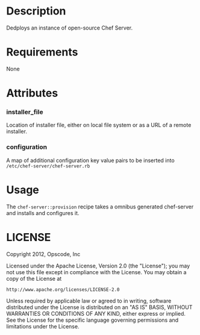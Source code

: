Description
===========
Dedploys an instance of open-source Chef Server.

Requirements
============
None

Attributes
==========

### installer_file
Location of installer file, either on local file system or as a
URL of a remote installer.

### configuration
A map of additional configuration key value pairs to be inserted
into `/etc/chef-server/chef-server.rb`

Usage
=====
The `chef-server::provision` recipe takes a omnibus generated
chef-server and installs and configures it.

LICENSE
=======
Copyright 2012, Opscode, Inc

Licensed under the Apache License, Version 2.0 (the "License");
you may not use this file except in compliance with the License.
You may obtain a copy of the License at

    http://www.apache.org/licenses/LICENSE-2.0

Unless required by applicable law or agreed to in writing, software
distributed under the License is distributed on an "AS IS" BASIS,
WITHOUT WARRANTIES OR CONDITIONS OF ANY KIND, either express or implied.
See the License for the specific language governing permissions and
limitations under the License.



